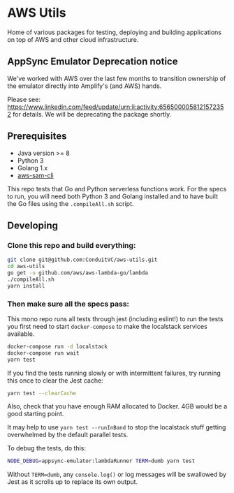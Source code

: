# AWS Utils

Home of various packages for testing, deploying and building applications on top of AWS and other cloud infrastructure.


## AppSync Emulator Deprecation notice

We've worked with AWS over the last few months to transition ownership of the emulator directly into Amplify's (and AWS) hands. 

Please see: https://www.linkedin.com/feed/update/urn:li:activity:6565000058121572352 for details. We will be deprecating the package shortly.

## Prerequisites

* Java version >= 8
* Python 3
* Golang 1.x
* [aws-sam-cli](https://github.com/awslabs/aws-sam-cli)

This repo tests that Go and Python serverless functions work. For the
specs to run, you will need both Python 3 and Golang installed and to
have built the Go files using the `.compileAll.sh` script.

## Developing

### Clone this repo and build everything:

```bash
git clone git@github.com:ConduitVC/aws-utils.git
cd aws-utils
go get -u github.com/aws/aws-lambda-go/lambda
./compileAll.sh
yarn install
```

### Then make sure all the specs pass:

This mono repo runs all tests through jest (including eslint!) to run
the tests you first need to start `docker-compose` to make the localstack
services available.

```bash
docker-compose run -d localstack
docker-compose run wait
yarn test
```

If you find the tests running slowly or with intermittent failures, try
running this once to clear the Jest cache:

```bash
yarn test --clearCache
```

Also, check that you have enough RAM allocated to Docker. 4GB would be a
good starting point.

It may help to use `yarn test --runInBand` to stop the localstack stuff
getting overwhelmed by the default parallel tests.

To debug the tests, do this:

```bash
NODE_DEBUG=appsync-emulator:lambdaRunner TERM=dumb yarn test
```

Without `TERM=dumb`, any `console.log()` or log messages will be
swallowed by Jest as it scrolls up to replace its own output.
